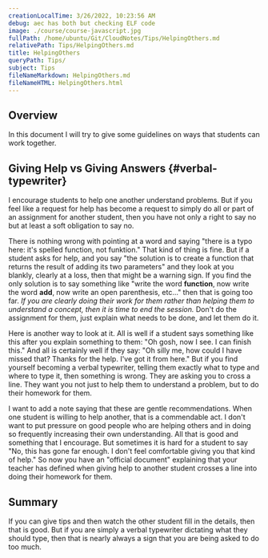```yaml
---
creationLocalTime: 3/26/2022, 10:23:56 AM
debug: aec has both but checking ELF code
image: ./course/course-javascript.jpg
fullPath: /home/ubuntu/Git/CloudNotes/Tips/HelpingOthers.md
relativePath: Tips/HelpingOthers.md
title: HelpingOthers
queryPath: Tips/
subject: Tips
fileNameMarkdown: HelpingOthers.md
fileNameHTML: HelpingOthers.html
---
```



<!-- toc -->
<!-- tocstop -->

## Overview

In this document I will try to give some guidelines on ways that students can work together.

## Giving Help vs Giving Answers {#verbal-typewriter}

I encourage students to help one another understand problems. But if you feel like a request for help has become a request to simply do all or part of an assignment for another student, then you have not only a right to say no but at least a soft obligation to say no.

There is nothing wrong with pointing at a word and saying "there is a typo here: it's spelled function, not funktion." That kind of thing is fine. But if a student asks for help, and you say "the solution is to create a function that returns the result of adding its two parameters" and they look at you blankly, clearly at a loss, then that might be a warning sign. If you find the only solution is to say something like "write the word **function**, now write the word **add**, now write an open parenthesis, etc..." then that is going too far. _If you are clearly doing their work for them rather than helping them to understand a concept, then it is time to end the session._  Don't do the assignment for them, just explain what needs to be done, and let them do it.

Here is another way to look at it. All is well if a student says something like this after you explain something to them: "Oh gosh, now I see. I can finish this." And all is certainly well if they say: "Oh silly me, how could I have missed that? Thanks for the help. I've got it from here." But if you find yourself becoming a verbal typewriter, telling them exactly what to type and where to type it, then something is wrong. They are asking you to cross a line. They want you not just to help them to  understand a problem, but to do their homework for them.

I want to add a note saying that these are gentle recommendations. When one student is willing to help another, that is a commendable act. I don't want to put pressure on good people who are helping others and in doing so frequently increasing their own understanding. All that is good and something that I encourage. But sometimes it is hard for a student to say "No, this has gone far enough. I don't feel comfortable giving you that kind of help." So now you have an "official document" explaining that your teacher has defined when giving help to another student crosses a line into doing their homework for them.

## Summary

If you can give tips and then watch the other student fill in the details, then that is good. But if you are simply a verbal typewriter dictating what they should type, then that is nearly always a sign that you are being asked to do too much.

